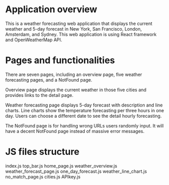 # Application overview
This is a weather forecasting web application that displays the current weather and 5-day forecast in New York, San Francisco, London, Amsterdam, and Sydney. This web application is using React framework and OpenWeatherMap API. 

# Pages and functionalities
There are seven pages, including an overview page, five weather forecasting pages, and a NotFound page.

Overview page displays the current weather in those five cities and provides links to the detail page.

Weather forecasting page displays 5-day forecast with description and line charts. Line charts show the temperature forecasting per three hours in one day. Users can choose a different date to see the detail hourly forecasting.

The NotFound page is for handling wrong URLs users randomly input. It will have a decent NotFound page instead of massive error messages.

# JS files structure
index.js
    top_bar.js
    home_page.js
        weather_overview.js
    weather_forecast_page.js
        one_day_forecast.js
        weather_line_chart.js
        no_match_page.js
cities.js
APIkey.js 
